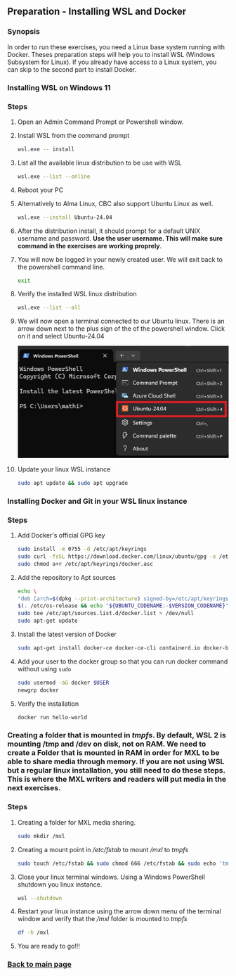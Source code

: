 ## Preparation - Installing WSL and Docker

### Synopsis

In order to run these exercises, you need a Linux base system running with Docker. Theses preparation steps will help you to install WSL (Windows Subsystem for Linux). If you already have access to a Linux system, you can skip to the second part to install Docker.

### Installing WSL on Windows 11

### Steps

1. Open an Admin Command Prompt or Powershell window.

1. Install WSL from the command prompt  
   ```sh
   wsl.exe -- install
   ```
1. List all the available linux distribution to be use with WSL
   ```sh
   wsl.exe --list --online
   ```
1. Reboot your PC
1. Alternatively to Alma Linux, CBC also support Ubuntu Linux as well.
   ```sh
   wsl.exe --install Ubuntu-24.04
   ```
1. After the distribution install, it should prompt for a default UNIX username and password. **Use the user username. This will make sure command in the exercises are working proprely**.
1. You will now be logged in your newly created user. We will exit back to the powershell command line.
   ```sh
   exit
   ```
1. Verify the installed WSL linux distribution
   ```sh
   wsl.exe --list --all
   ```
1. We will now open a terminal connected to our Ubuntu linux. There is an arrow down next to the plus sign of the of the powershell window. Click on it and select Ubuntu-24.04
   
   <img src="./Ubuntu.jpg" width="480">

1. Update your linux WSL instance
   ```sh
   sudo apt update && sudo apt upgrade
   ```

### Installing Docker and Git in your WSL linux instance

### Steps

1. Add Docker's official GPG key
   ```sh
   sudo install -m 0755 -d /etc/apt/keyrings
   sudo curl -fsSL https://download.docker.com/linux/ubuntu/gpg -o /etc/apt/keyrings/docker.asc
   sudo chmod a+r /etc/apt/keyrings/docker.asc
   ```
1. Add the repository to Apt sources
   ```sh
   echo \
   "deb [arch=$(dpkg --print-architecture) signed-by=/etc/apt/keyrings/docker.asc] https://download.docker.com/linux/ubuntu \
   $(. /etc/os-release && echo "${UBUNTU_CODENAME:-$VERSION_CODENAME}") stable" | \
   sudo tee /etc/apt/sources.list.d/docker.list > /dev/null
   sudo apt-get update
   ```
1. Install the latest version of Docker
   ```sh
   sudo apt-get install docker-ce docker-ce-cli containerd.io docker-buildx-plugin docker-compose-plugin
   ```
1. Add your user to the docker group so that you can run docker command without using `sudo`
   ```sh
   sudo usermod -aG docker $USER
   newgrp docker
   ```
1. Verify the installation
   ```sh
   docker run hello-world
   ```

### Creating a folder that is mounted in *tmpfs*. By default, WSL 2 is mounting /tmp and /dev on disk, not on RAM. We need to create a Folder that is mounted in RAM in order for MXL to be able to share media through memory. **If you are not using WSL but a regular linux installation, you still need to do these steps. This is where the MXL writers and readers will put media in the next exercises.**

### Steps

1. Creating a folder for MXL media sharing.
   ```sh
   sudo mkdir /mxl
   ```
1. Creating a mount point in */etc/fstab* to mount */mxl* to *tmpfs*
   ```sh
   sudo touch /etc/fstab && sudo chmod 666 /etc/fstab && sudo echo 'tmpfs /mxl tmpfs defaults,noatime,size=512M 0 0' > /etc/fstab
   ```
1. Close your linux terminal windows. Using a Windows PowerShell shutdown you linux instance.
   ```sh
   wsl --shutdown
   ```
1. Restart your linux instance using the arrow down menu of the terminal window and verify that the */mxl* folder is mounted to *tmpfs*
   ```sh
   df -h /mxl
   ```
1. You are ready to go!!!

### [Back to main page](../README.md)